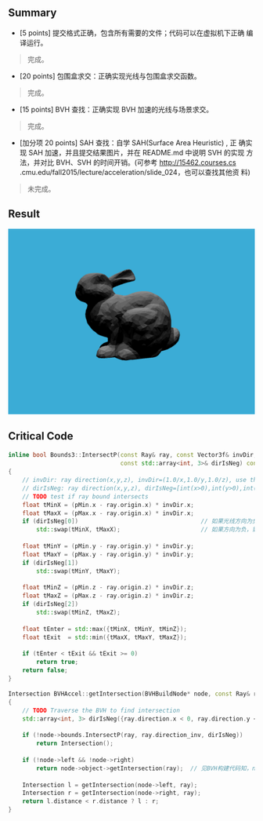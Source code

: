 ## Summary

* [5 points] 提交格式正确，包含所有需要的文件；代码可以在虚拟机下正确 编译运行。 

> 完成。

* [20 points] 包围盒求交：正确实现光线与包围盒求交函数。 

> 完成。

* [15 points] BVH 查找：正确实现 BVH 加速的光线与场景求交。 

> 完成。

* [加分项 20 points] SAH 查找：自学 SAH(Surface Area Heuristic) , 正 确实现 SAH 加速，并且提交结果图片，并在 README.md 中说明 SVH 的实现 方法，并对比 BVH、SVH 的时间开销。(可参考 http://15462.courses.cs .cmu.edu/fall2015/lecture/acceleration/slide_024，也可以查找其他资 料)

> 未完成。

## Result

![binary.png](./images/binary.png)

## Critical Code

```cpp
inline bool Bounds3::IntersectP(const Ray& ray, const Vector3f& invDir,
                                const std::array<int, 3>& dirIsNeg) const
{
    // invDir: ray direction(x,y,z), invDir=(1.0/x,1.0/y,1.0/z), use this because Multiply is faster that Division
    // dirIsNeg: ray direction(x,y,z), dirIsNeg=[int(x>0),int(y>0),int(z>0)], use this to simplify your logic
    // TODO test if ray bound intersects
    float tMinX = (pMin.x - ray.origin.x) * invDir.x;
    float tMaxX = (pMax.x - ray.origin.x) * invDir.x;
    if (dirIsNeg[0])                                   // 如果光线方向为负，值为1；否则为0
        std::swap(tMinX, tMaxX);                       // 如果方向为负，需要交换tMin与tMax

    float tMinY = (pMin.y - ray.origin.y) * invDir.y;
    float tMaxY = (pMax.y - ray.origin.y) * invDir.y;
    if (dirIsNeg[1])
        std::swap(tMinY, tMaxY);

    float tMinZ = (pMin.z - ray.origin.z) * invDir.z;
    float tMaxZ = (pMax.z - ray.origin.z) * invDir.z;
    if (dirIsNeg[2])
        std::swap(tMinZ, tMaxZ);

    float tEnter = std::max({tMinX, tMinY, tMinZ});
    float tExit  = std::min({tMaxX, tMaxY, tMaxZ});

    if (tEnter < tExit && tExit >= 0)
        return true;
    return false;
}
```

```cpp
Intersection BVHAccel::getIntersection(BVHBuildNode* node, const Ray& ray) const
{
    // TODO Traverse the BVH to find intersection
    std::array<int, 3> dirIsNeg({ray.direction.x < 0, ray.direction.y < 0, ray.direction.z < 0});

    if (!node->bounds.IntersectP(ray, ray.direction_inv, dirIsNeg))
        return Intersection();
    
    if (!node->left && !node->right)
        return node->object->getIntersection(ray);  // 见BVH构建代码知，node->object只存放了一个object；若存放多个，需要遍历求交；
    
    Intersection l = getIntersection(node->left, ray);
    Intersection r = getIntersection(node->right, ray);
    return l.distance < r.distance ? l : r;
}
```

